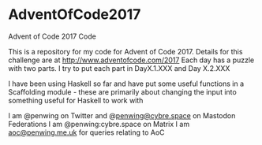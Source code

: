 # AdventOfCode2017
Advent of Code 2017 Code

This is a repository for my code for Advent of Code 2017. Details for this challenge are at http://www.adventofcode.com/2017
Each day has a puzzle with two parts. I try to put each part in DayX.1.XXX and Day X.2.XXX

I have been using Haskell so far and have put some useful functions in a Scaffolding module - these are primarily about
changing the input into something useful for Haskell to work with

I am @penwing on Twitter and @penwing@cybre.space on Mastodon Federations
I am @penwing:cybre.space on Matrix
I am aoc@penwing.me.uk for queries relating to AoC

